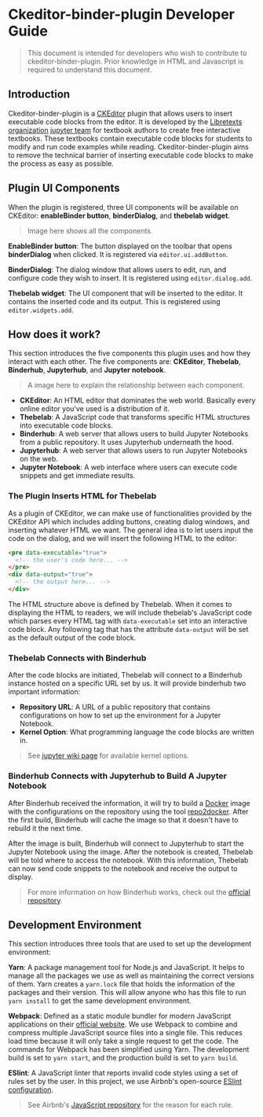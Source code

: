 # Ckeditor-binder-plugin Developer Guide

> This document is intended for developers who wish to contribute to ckeditor-binder-plugin. Prior knowledge in HTML and Javascript is required to understand this document.

## Introduction

Ckeditor-binder-plugin is a [CKEditor](https://ckeditor.com/) plugin that allows users to insert executable code blocks from the editor. It is developed by the [Libretexts organization](https://libretexts.org/) [jupyter team](https://jupyter.libretexts.org/hub/static/external/pages/about.html) for textbook authors to create free interactive textbooks. These textbooks contain executable code blocks for students to modify and run code examples while reading. Ckeditor-binder-plugin aims to remove the technical barrier of inserting executable code blocks to make the process as easy as possible.

## Plugin UI Components

When the plugin is registered, three UI components will be available on CKEditor: __enableBinder button__, __binderDialog__, and __thebelab widget__.

> Image here shows all the components.

__EnableBinder button__: The button displayed on the toolbar that opens __binderDialog__ when clicked. It is registered via `editor.ui.addButton`.

__BinderDialog__: The dialog window that allows users to edit, run, and configure code they wish to insert. It is registered using `editor.dialog.add`.

__Thebelab widget__: The UI component that will be inserted to the editor. It contains the inserted code and its output. This is registered using `editor.widgets.add`.

## How does it work?

This section introduces the five components this plugin uses and how they interact with each other. The five components are: __CKEditor__, __Thebelab__, __Binderhub__, __Jupyterhub__, and __Jupyter notebook__.

> A image here to explain the relationship between each component.

* __CKEditor__: An HTML editor that dominates the web world. Basically every online editor you've used is a distribution of it.
* __Thebelab__: A JavaScript code that transforms specific HTML structures into executable code blocks.
* __Binderhub__: A web server that allows users to build Jupyter Notebooks from a public repository. It uses Jupyterhub underneath the hood.
* __Jupyterhub__: A web server that allows users to run Jupyter Notebooks on the web.
* __Jupyter Notebook__: A web interface where users can execute code snippets and get immediate results.

### The Plugin Inserts HTML for Thebelab

As a plugin of CKEditor, we can make use of functionalities provided by the CKEditor API which includes adding buttons, creating dialog windows, and inserting whatever HTML we want. The general idea is to let users input the code on the dialog, and we will insert the following HTML to the editor:

```html
<pre data-executable="true">
  <!-- the user's code here... -->
</pre>
<div data-output="true">
  <!-- the output here... -->
</div>
```

The HTML structure above is defined by Thebelab. When it comes to displaying the HTML to readers, we will include thebelab's JavaScript code which parses every HTML tag with `data-executable` set into an interactive code block. Any following tag that has the attribute `data-output` will be set as the default output of the code block.

### Thebelab Connects with Binderhub

After the code blocks are initiated, Thebelab will connect to a Binderhub instance hosted on a specific URL set by us. It will provide binderhub two important information:

* __Repository URL__: A URL of a public repository that contains configurations on how to set up the environment for a Jupyter Notebook.
* __Kernel Option__: What programming language the code blocks are written in.

> See [jupyter wiki page](https://github.com/jupyter/jupyter/wiki/Jupyter-kernels) for available kernel options.

### Binderhub Connects with Jupyterhub to Build A Jupyter Notebook

After Binderhub received the information, it will try to build a [Docker](https://www.docker.com/) image with the configurations on the repository using the tool [repo2docker](https://github.com/jupyter/repo2docker). After the first build, Binderhub will cache the image so that it doesn't have to rebuild it the next time.

After the image is built, Binderhub will connect to Jupyterhub to start the Jupyter Notebook using the image. After the notebook is created, Thebelab will be told where to access the notebook. With this information, Thebelab can now send code snippets to the notebook and receive the output to display.

> For more information on how Binderhub works, check out the [official repository](https://github.com/jupyterhub/binderhub).

## Development Environment

This section introduces three tools that are used to set up the development environment:

__Yarn__: A package management tool for Node.js and JavaScript. It helps to manage all the packages we use as well as maintaining the correct versions of them. Yarn creates a `yarn.lock` file that holds the information of the packages and their version. This will allow anyone who has this file to run `yarn install` to get the same development environment.

__Webpack__: Defined as a static module bundler for modern JavaScript applications on their [official website](https://webpack.js.org/concepts/). We use Webpack to combine and compress multiple JavaScript source files into a single file. This reduces load time because it will only take a single request to get the code. The commands for Webpack has been simplified using Yarn. The development build is set to `yarn start`, and the production build is set to `yarn build`.

__ESlint__: A JavaScript linter that reports invalid code styles using a set of rules set by the user. In this project, we use Airbnb's open-source [ESlint configuration](https://github.com/airbnb/javascript/tree/master/packages/eslint-config-airbnb-base).

> See Airbnb's [JavaScript repository](https://github.com/airbnb/javascript) for the reason for each rule.

